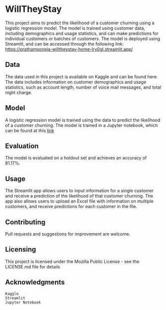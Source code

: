 # WillTheyStay
This project aims to predict the likelihood of a customer churning using a logistic regression model. The model is trained using customer data, including demographics and usage statistics, and can make predictions for individual customers or batches of customers. The model is deployed using Streamlit, and can be accessed through the following link: https://prathamsoneja-willtheystay-home-lrv0gl.streamlit.app/
## Data

The data used in this project is available on Kaggle and can be found here. The data includes information on customer demographics and usage statistics, such as account length, number of voice mail messages, and total night charge.
## Model

A logistic regression model is trained using the data to predict the likelihood of a customer churning. The model is trained in a Jupyter notebook, which can be found at this [link](https://www.kaggle.com/code/prathamsoneja/churn-prediction)
## Evaluation

The model is evaluated on a holdout set and achieves an accuracy of 81.17%.
## Usage

The Streamlit app allows users to input information for a single customer and receive a prediction of the likelihood of that customer churning. The app also allows users to upload an Excel file with information on multiple customers, and receive predictions for each customer in the file.
## Contributing

Pull requests and suggestions for improvement are welcome.

## Licensing

This project is licensed under the Mozilla Public License - see the LICENSE.md file for details
## Acknowledgments

    Kaggle
    Streamlit
    Jupyter Notebook
